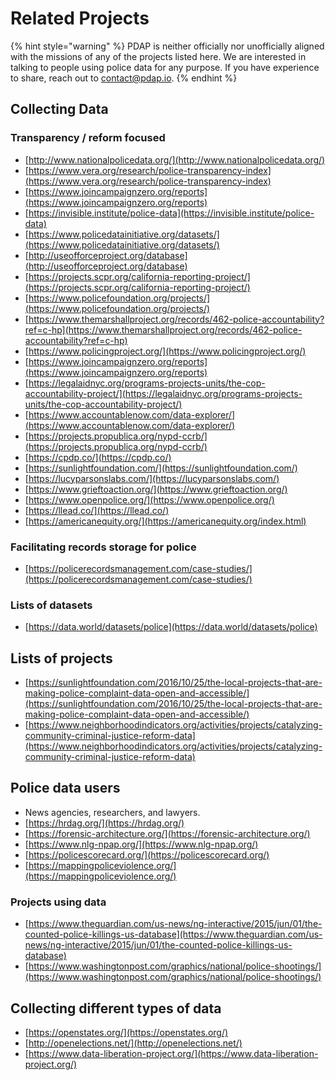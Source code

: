 # Related Projects

{% hint style="warning" %}
PDAP is neither officially nor unofficially aligned with the missions of any of the projects listed here. We are interested in talking to people using police data for any purpose. If you have experience to share, reach out to [contact@pdap.io](mailto:contact@pdap.io).
{% endhint %}

## Collecting Data

### Transparency / reform focused

* [http://www.nationalpolicedata.org/](http://www.nationalpolicedata.org/)
* [https://www.vera.org/research/police-transparency-index](https://www.vera.org/research/police-transparency-index)
* [https://www.joincampaignzero.org/reports](https://www.joincampaignzero.org/reports)
* [https://invisible.institute/police-data](https://invisible.institute/police-data)
* [https://www.policedatainitiative.org/datasets/](https://www.policedatainitiative.org/datasets/)
* [http://useofforceproject.org/database](http://useofforceproject.org/database)
* [https://projects.scpr.org/california-reporting-project/](https://projects.scpr.org/california-reporting-project/)
* [https://www.policefoundation.org/projects/](https://www.policefoundation.org/projects/)
* [https://www.themarshallproject.org/records/462-police-accountability?ref=c-hp](https://www.themarshallproject.org/records/462-police-accountability?ref=c-hp)
* [https://www.policingproject.org/](https://www.policingproject.org/)
* [https://www.joincampaignzero.org/reports](https://www.joincampaignzero.org/reports)
* [https://legalaidnyc.org/programs-projects-units/the-cop-accountability-project/](https://legalaidnyc.org/programs-projects-units/the-cop-accountability-project/)
* [https://www.accountablenow.com/data-explorer/](https://www.accountablenow.com/data-explorer/)
* [https://projects.propublica.org/nypd-ccrb/](https://projects.propublica.org/nypd-ccrb/)
* [https://cpdp.co/](https://cpdp.co/)
* [https://sunlightfoundation.com/](https://sunlightfoundation.com/)
* [https://lucyparsonslabs.com/](https://lucyparsonslabs.com/)
* [https://www.grieftoaction.org/](https://www.grieftoaction.org/)
* [https://www.openpolice.org/](https://www.openpolice.org/)
* [https://llead.co/](https://llead.co/)
* [https://americanequity.org/](https://americanequity.org/index.html)

### Facilitating records storage for police

* [https://policerecordsmanagement.com/case-studies/](https://policerecordsmanagement.com/case-studies/)

### Lists of datasets

* [https://data.world/datasets/police](https://data.world/datasets/police)

## Lists of projects

* [https://sunlightfoundation.com/2016/10/25/the-local-projects-that-are-making-police-complaint-data-open-and-accessible/](https://sunlightfoundation.com/2016/10/25/the-local-projects-that-are-making-police-complaint-data-open-and-accessible/)
* [https://www.neighborhoodindicators.org/activities/projects/catalyzing-community-criminal-justice-reform-data](https://www.neighborhoodindicators.org/activities/projects/catalyzing-community-criminal-justice-reform-data)

## Police data users

* News agencies, researchers, and lawyers.
* [https://hrdag.org/](https://hrdag.org/)
* [https://forensic-architecture.org/](https://forensic-architecture.org/)
* [https://www.nlg-npap.org/](https://www.nlg-npap.org/)
* [https://policescorecard.org/](https://policescorecard.org/)
* [https://mappingpoliceviolence.org/](https://mappingpoliceviolence.org/)

### Projects using data

* [https://www.theguardian.com/us-news/ng-interactive/2015/jun/01/the-counted-police-killings-us-database](https://www.theguardian.com/us-news/ng-interactive/2015/jun/01/the-counted-police-killings-us-database)
* [https://www.washingtonpost.com/graphics/national/police-shootings/](https://www.washingtonpost.com/graphics/national/police-shootings/)

## Collecting different types of data

* [https://openstates.org/](https://openstates.org/)
* [http://openelections.net/](http://openelections.net/)
* [https://www.data-liberation-project.org/](https://www.data-liberation-project.org/)
